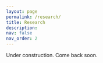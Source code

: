 ```yaml
---
layout: page
permalink: /research/
title: Research
description:
nav: false
nav_order: 2
---
```


Under construction. Come back soon.